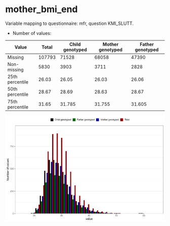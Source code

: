 # mother_bmi_end
Variable mapping to questionnaire: mfr, question KMI_SLUTT.
- Number of values:

| Value | Total | Child genotyped | Mother genotyped | Father genotyped |
| ----- | ----- | --------------- | ---------------- | ---------------- |
| Missing | 107793 | 71528 | 68058 | 47390 |
| Non-missing | 5830 | 3903 | 3711 | 2828 |
| 25th percentile | 26.03 | 26.05 | 26.03 | 26.06 |
| 50th percentile | 28.67 | 28.69 | 28.63 | 28.67 |
| 75th percentile | 31.65 | 31.785 | 31.755 | 31.605 |



![](mother_bmi_end_n.png)



